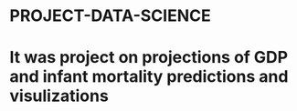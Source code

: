 # PROJECT-DATA-SCIENCE
# It was project on projections  of GDP and infant mortality predictions and visulizations
